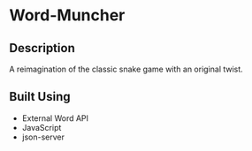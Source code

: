 # Word-Muncher

## Description

A reimagination of the classic snake game with an original twist.

## Built Using
- External Word API
- JavaScript
- json-server
